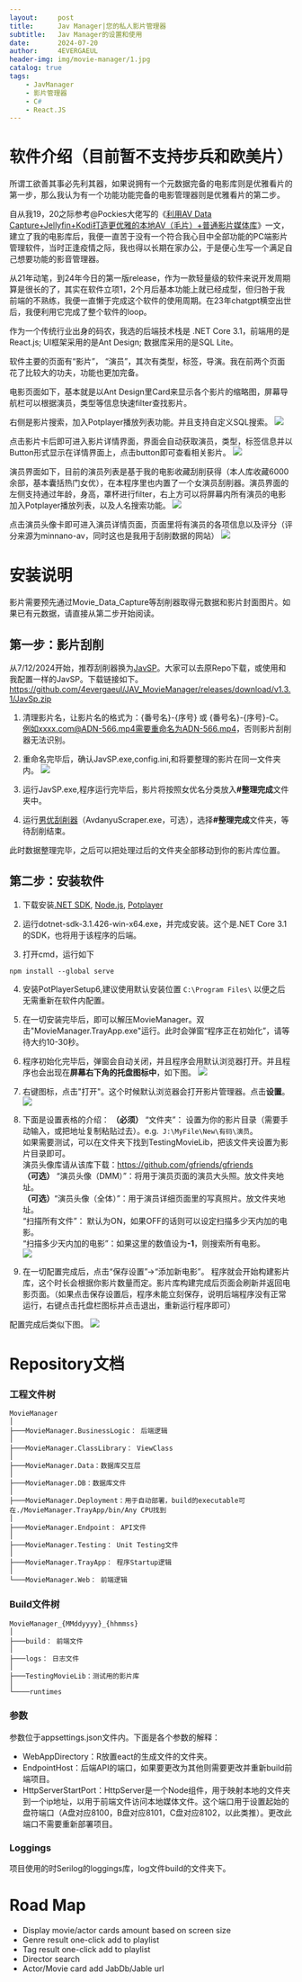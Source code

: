 ```yaml
---
layout:     post
title:      Jav Manager|您的私人影片管理器
subtitle:   Jav Manager的设置和使用
date:       2024-07-20
author:     4EVERGAEUL
header-img: img/movie-manager/1.jpg
catalog: true
tags:
    - JavManager
    - 影片管理器
    - C#
    - React.JS
---
```

# 软件介绍（目前暂不支持步兵和欧美片）
所谓工欲善其事必先利其器，如果说拥有一个元数据完备的电影库则是优雅看片的第一步，那么我认为有一个功能功能完备的电影管理器则是优雅看片的第二步。

自从我19，20之际参考@Pockies大佬写的《[利用AV Data Capture+Jellyfin+Kodi打造更优雅的本地AV（毛片）+普通影片媒体库](https://pockies.github.io/2020/01/09/av-data-capture-jellyfin-kodi/)》一文，建立了我的电影库后，我便一直苦于没有一个符合我心目中全部功能的PC端影片管理软件，当时正逢疫情之际，我也得以长期在家办公，于是便心生写一个满足自己想要功能的影音管理器。

从21年动笔，到24年今日的第一版release，作为一款轻量级的软件来说开发周期算是很长的了，其实在软件立项1，2个月后基本功能上就已经成型，但归咎于我前端的不熟练，我便一直懒于完成这个软件的使用周期。在23年chatgpt横空出世后，我便利用它完成了整个软件的loop。

作为一个传统行业出身的码农，我选的后端技术栈是 .NET Core 3.1，前端用的是React.js; UI框架采用的是Ant Design; 数据库采用的是SQL Lite。

软件主要的页面有“影片”， “演员”，其次有类型，标签，导演。我在前两个页面花了比较大的功夫，功能也更加完备。

电影页面如下，基本就是以Ant Design里Card来显示各个影片的缩略图，屏幕导航栏可以根据演员，类型等信息快速filter查找影片。

右侧是影片搜索，加入Potplayer播放列表功能。并且支持自定义SQL搜索。
![](/img/movie-manager/1.jpg)

点击影片卡后即可进入影片详情界面，界面会自动获取演员，类型，标签信息并以Button形式显示在详情界面上，点击button即可查看相关影片。
![](/img/movie-manager/2.png)

演员界面如下，目前的演员列表是基于我的电影收藏刮削获得（本人库收藏6000余部，基本囊括热门女优），在本程序里也内置了一个女演员刮削器。演员界面的左侧支持通过年龄，身高，罩杯进行filter，右上方可以将屏幕内所有演员的电影加入Potplayer播放列表，以及人名搜索功能。
![](/img/movie-manager/3.png)

点击演员头像卡即可进入演员详情页面，页面里将有演员的各项信息以及评分（评分来源为minnano-av，同时这也是我用于刮削数据的网站）
![](/img/movie-manager/4.png)

# 安装说明
影片需要预先通过Movie_Data_Capture等刮削器取得元数据和影片封面图片。如果已有元数据，请直接从第二步开始阅读。
## 第一步：影片刮削
从7/12/2024开始，推荐刮削器换为[JavSP](https://github.com/Yuukiy/JavSP)。大家可以去原Repo下载，或使用和我配置一样的JavSP。下载链接如下。
https://github.com/4evergaeul/JAV_MovieManager/releases/download/v1.3.1/JavSp.zip

1.  清理影片名，让影片名的格式为：{番号名}-{序号} 或 {番号名}-{序号}-C。
例如xxxx.com@ADN-566.mp4需要重命名为ADN-566.mp4，否则影片刮削器无法识别。

2. 重命名完毕后，确认JavSP.exe,config.ini,和将要整理的影片在同一文件夹内。
![](/img/movie-manager/Picture5.png)

3. 运行JavSP.exe,程序运行完毕后，影片将按照女优名分类放入<b>#整理完成</b>文件夹中。

4. 运行[男优刮削器](https://github.com/4evergaeul/AVDanyuScrapper)（AvdanyuScraper.exe，可选），选择<b>#整理完成</b>文件夹，等待刮削结束。

此时数据整理完毕，之后可以把处理过后的文件夹全部移动到你的影片库位置。

## 第二步：安装软件
1. 下载安装[.NET SDK](https://download.visualstudio.microsoft.com/download/pr/b70ad520-0e60-43f5-aee2-d3965094a40d/667c122b3736dcbfa1beff08092dbfc3/dotnet-sdk-3.1.426-win-x64.exe), [Node.js](https://nodejs.org/dist/v20.15.0/node-v20.15.0-x64.msi), [Potplayer](https://t1.daumcdn.net/potplayer/PotPlayer/Version/Latest/PotPlayerSetup64.exe)

2. 运行dotnet-sdk-3.1.426-win-x64.exe，并完成安装。这个是.NET Core 3.1的SDK，也将用于该程序的后端。

3. 打开cmd，运行如下
```
npm install --global serve
```

4. 安装PotPlayerSetup6,建议使用默认安装位置 ```C:\Program Files\``` 以便之后无需重新在软件内配置。

5.  在一切安装完毕后，即可以解压MovieManager。双击"MovieManager.TrayApp.exe"运行。此时会弹窗“程序正在初始化”，请等待大约10-30秒。

6. 程序初始化完毕后，弹窗会自动关闭，并且程序会用默认浏览器打开。并且程序也会出现在<b>屏幕右下角的托盘图标中</b>，如下图。
![](/img/movie-manager/Picture9.png)

7. 右键图标，点击"打开"。这个时候默认浏览器会打开影片管理器。点击<b>设置</b>。
![](/img/movie-manager/Picture10.png)

8.  下面是设置表格的介绍：
<b>（必须）</b> “文件夹”： 设置为你的影片目录（需要手动输入，或把地址复制粘贴过去）。e.g.``` J:\MyFile\New\有码\演员```。<br>
如果需要测试，可以在文件夹下找到TestingMovieLib，把该文件夹设置为影片目录即可。<br>
演员头像库请从该库下载：https://github.com/gfriends/gfriends<br>
<b>（可选）</b> “演员头像（DMM）”：将用于演员页面的演员大头照。放文件夹地址。<br>
<b>（可选）</b>“演员头像（全体）”：用于演员详细页面里的写真照片。放文件夹地址。<br>
“扫描所有文件”： 默认为ON，如果OFF的话则可以设定扫描多少天内加的电影。<br>
“扫描多少天内加的电影”：如果这里的数值设为<b>-1</b>，则搜索所有电影。<br>
![](/img/movie-manager/Picture11.png)

9. 在一切配置完成后，点击“保存设置”->“添加新电影”。 程序就会开始构建影片库，这个时长会根据你影片数量而定。影片库构建完成后页面会刷新并返回电影页面。（如果点击保存设置后，程序未能立刻保存，说明后端程序没有正常运行，右键点击托盘栏图标并点击退出，重新运行程序即可）


配置完成后类似下图。
![](/img/movie-manager/Picture12.png)


# Repository文档
### 工程文件树
```
MovieManager
│
├───MovieManager.BusinessLogic： 后端逻辑
│
├───MovieManager.ClassLibrary： ViewClass
│
├───MovieManager.Data：数据库交互层
│
├───MovieManager.DB：数据库文件
│
├───MovieManager.Deployment：用于自动部署，build的executable可在./MovieManager.TrayApp/bin/Any CPU找到
│
├───MovieManager.Endpoint： API文件
│
├───MovieManager.Testing： Unit Testing文件
│
├───MovieManager.TrayApp： 程序Startup逻辑
│
└───MovieManager.Web： 前端逻辑
```
### Build文件树
```
MovieManager_{MMddyyyy}_{hhmmss}
│
├───build： 前端文件
│
├───logs： 日志文件
│
├───TestingMovieLib：测试用的影片库
│
└────runtimes

```

### 参数
参数位于appsettings.json文件内。下面是各个参数的解释：
- WebAppDirectory：R放置eact的生成文件的文件夹。
- EndpointHost：后端API的端口，如果要更改为其他则需要更改并重新build前端项目。
- HttpServerStartPort：HttpServer是一个Node组件，用于映射本地的文件夹到一个ip地址，以用于前端文件访问本地媒体文件。这个端口用于设置起始的盘符端口（A盘对应8100，B盘对应8101，C盘对应8102，以此类推）。更改此端口不需要重新部署项目。

### Loggings
项目使用的时Serilog的loggings库，log文件build的文件夹下。

# Road Map
* Display movie/actor cards amount based on screen size
* Genre result one-click add to playlist
* Tag result one-click add to playlist
* Director search
* Actor/Movie card add JabDb/Jable url